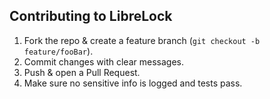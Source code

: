 ## Contributing to LibreLock
1. Fork the repo & create a feature branch (`git checkout -b feature/fooBar`).
2. Commit changes with clear messages.
3. Push & open a Pull Request.
4. Make sure no sensitive info is logged and tests pass.

